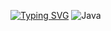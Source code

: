 [![Typing SVG](https://readme-typing-svg.demolab.com?font=&pause=1000&color=FFFFFF&background=0010FF00&width=585&lines=estudos+de+Linguagem+de+Programa%C3%A7%C3%A3o+do+IFSP++:%29)](https://git.io/typing-svg)
![Java](https://img.shields.io/badge/java-%23ED8B00.svg?style=for-the-badge&logo=openjdk&logoColor=white)
